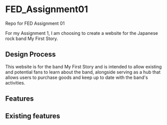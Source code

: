 # FED_Assignment01
Repo for FED Assignment 01

For my Assignment 1, I am choosing to create a website for the Japanese rock band My First Story.

Design Process
--------------
This website is for the band My First Story and is intended to allow existing and potential fans to learn about the band, alongside serving as a hub that allows users to purchase goods and keep up to date with the band's activities.


Features
-----------------
Existing features
-----------------
